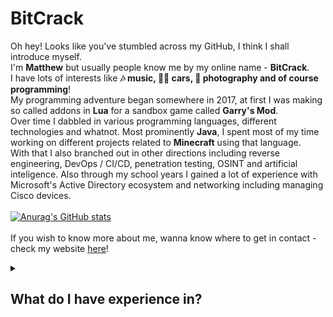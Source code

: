 # BitCrack
Oh hey! Looks like you've stumbled across my GitHub, I think I shall introduce myself.<br>
I'm **Matthew** but usually people know me by my online name - **BitCrack**.<br>
I have lots of interests like **🎶 music, 🚗💨 cars, 📸 photography and of course programming**!<br>
My programming adventure began somewhere in 2017, at first I was making so called addons in **Lua** for a sandbox game called **Garry's Mod**.<br>
Over time I dabbled in various programming languages, different technologies and whatnot. Most prominently **Java**, I spent most of my time working on different projects related to **Minecraft** using that language.<br>
With that I also branched out in other directions including reverse engineering, DevOps / CI/CD, penetration testing, OSINT and artificial inteligence.
Also through my school years I gained a lot of experience with Microsoft's Active Directory ecosystem and networking including managing Cisco devices. <br>
<br>
[![Anurag's GitHub stats](https://github-readme-stats.vercel.app/api?username=BitCrack&theme=dark&show_icons=true)](https://github.com/anuraghazra/github-readme-stats)<br>
<br>
If you wish to know more about me, wanna know where to get in contact - check my website [here](https://bitcrack.xyz)!
<details>
  <summary><b><h2>What do I have experience in?</h2></b></summary>
  
*Everything is ordered by how comfortable I feel using it or getting back into.*
## 🖥️ Operating Systems
![Windows](https://img.shields.io/badge/Windows-0078D6?style=for-the-badge&logo=windows&logoColor=white)<br>
![Ubuntu](https://img.shields.io/badge/Ubuntu-E95420?style=for-the-badge&logo=ubuntu&logoColor=white)<br>
![Alpine Linux](https://img.shields.io/badge/Alpine_Linux-%230D597F.svg?style=for-the-badge&logo=alpine-linux&logoColor=white)<br>
<br>
*Want to learn*<br>
![Kali](https://img.shields.io/badge/Kali-268BEE?style=for-the-badge&logo=kalilinux&logoColor=white) ![Elementary OS](https://img.shields.io/badge/-elementary%20OS-black?style=for-the-badge&logo=elementary&logoColor=white) ![Debian](https://img.shields.io/badge/Debian-D70A53?style=for-the-badge&logo=debian&logoColor=white)

## 🛠️ IDEs / Tools
![IntelliJ IDEA](https://img.shields.io/badge/IntelliJIDEA-000000.svg?style=for-the-badge&logo=intellij-idea&logoColor=white)<br>
![Visual Studio Code](https://img.shields.io/badge/Visual%20Studio%20Code-0078d7.svg?style=for-the-badge&logo=visual-studio-code&logoColor=white)<br>
![Postman](https://img.shields.io/badge/Postman-FF6C37?style=for-the-badge&logo=postman&logoColor=white)<br>
![Android Studio](https://img.shields.io/badge/Android%20Studio-3DDC84.svg?style=for-the-badge&logo=android-studio&logoColor=white)<br>
![Visual Studio](https://img.shields.io/badge/Visual%20Studio-5C2D91.svg?style=for-the-badge&logo=visual-studio&logoColor=white)<br>
![Eclipse](https://img.shields.io/badge/Eclipse-FE7A16.svg?style=for-the-badge&logo=Eclipse&logoColor=white) 

## 💬 Programming Languages
![Java](https://img.shields.io/badge/java-%23ED8B00.svg?style=for-the-badge&logo=openjdk&logoColor=white)<br>
![HTML5](https://img.shields.io/badge/html5-%23E34F26.svg?style=for-the-badge&logo=html5&logoColor=white)<br>
![TypeScript](https://img.shields.io/badge/typescript-%23007ACC.svg?style=for-the-badge&logo=typescript&logoColor=white) ![JavaScript](https://img.shields.io/badge/javascript-%23323330.svg?style=for-the-badge&logo=javascript&logoColor=%23F7DF1E)<br>
![CSS3](https://img.shields.io/badge/css3-%231572B6.svg?style=for-the-badge&logo=css3&logoColor=white) ![SASS](https://img.shields.io/badge/SASS-hotpink.svg?style=for-the-badge&logo=SASS&logoColor=white)<br>
![PHP](https://img.shields.io/badge/php-%23777BB4.svg?style=for-the-badge&logo=php&logoColor=white)<br>
![Lua](https://img.shields.io/badge/lua-%232C2D72.svg?style=for-the-badge&logo=lua&logoColor=white)<br>
![C#](https://img.shields.io/badge/c%23-%23239120.svg?style=for-the-badge&logo=c-sharp&logoColor=white)<br>
![C++](https://img.shields.io/badge/c++-%2300599C.svg?style=for-the-badge&logo=c%2B%2B&logoColor=white)<br>
![Python](https://img.shields.io/badge/python-3670A0?style=for-the-badge&logo=python&logoColor=ffdd54)<br>
<br>
*Want to learn*<br>
![GraphQL](https://img.shields.io/badge/-GraphQL-E10098?style=for-the-badge&logo=graphql&logoColor=white) ![Go](https://img.shields.io/badge/go-%2300ADD8.svg?style=for-the-badge&logo=go&logoColor=white) ![Rust](https://img.shields.io/badge/rust-%23000000.svg?style=for-the-badge&logo=rust&logoColor=white) ![Zig](https://img.shields.io/badge/Zig-%23F7A41D.svg?style=for-the-badge&logo=zig&logoColor=white)

## ⚙️ Build Systems
![Gradle](https://img.shields.io/badge/Gradle-02303A.svg?style=for-the-badge&logo=Gradle&logoColor=white)<br>
![Apache Maven](https://img.shields.io/badge/Apache%20Maven-C71A36?style=for-the-badge&logo=Apache%20Maven&logoColor=white)  

## 📚 Libraries / Frameworks / Platforms
![NodeJS](https://img.shields.io/badge/node.js-6DA55F?style=for-the-badge&logo=node.js&logoColor=white) ![NPM](https://img.shields.io/badge/NPM-%23CB3837.svg?style=for-the-badge&logo=npm&logoColor=white) ![Nodemon](https://img.shields.io/badge/NODEMON-%23323330.svg?style=for-the-badge&logo=nodemon&logoColor=%BBDEAD)<br>
![Express.js](https://img.shields.io/badge/express.js-%23404d59.svg?style=for-the-badge&logo=express&logoColor=%2361DAFB)<br>
![Spring](https://img.shields.io/badge/spring-%236DB33F.svg?style=for-the-badge&logo=spring&logoColor=white) ![Thymeleaf](https://img.shields.io/badge/Thymeleaf-%23005C0F.svg?style=for-the-badge&logo=Thymeleaf&logoColor=white)<br>
![Socket.io](https://img.shields.io/badge/Socket.io-black?style=for-the-badge&logo=socket.io&badgeColor=010101)<br>
![Electron.js](https://img.shields.io/badge/Electron-191970?style=for-the-badge&logo=Electron&logoColor=white)<br>
![jQuery](https://img.shields.io/badge/jquery-%230769AD.svg?style=for-the-badge&logo=jquery&logoColor=white)<br>
![Bootstrap](https://img.shields.io/badge/bootstrap-%238511FA.svg?style=for-the-badge&logo=bootstrap&logoColor=white)<br>
![p5js](https://img.shields.io/badge/p5.js-ED225D?style=for-the-badge&logo=p5.js&logoColor=FFFFFF) ![Threejs](https://img.shields.io/badge/threejs-black?style=for-the-badge&logo=three.js&logoColor=white)<br>
<br>
*Want to learn*<br>
![Apollo-GraphQL](https://img.shields.io/badge/-ApolloGraphQL-311C87?style=for-the-badge&logo=apollo-graphql) ![React](https://img.shields.io/badge/react-%2320232a.svg?style=for-the-badge&logo=react&logoColor=%2361DAFB) ![Bun](https://img.shields.io/badge/Bun-%23000000.svg?style=for-the-badge&logo=bun&logoColor=white) ![Next JS](https://img.shields.io/badge/Next-black?style=for-the-badge&logo=next.js&logoColor=white) ![Nuxtjs](https://img.shields.io/badge/Nuxt-002E3B?style=for-the-badge&logo=nuxtdotjs&logoColor=#00DC82) ![Blazor](https://img.shields.io/badge/blazor-%235C2D91.svg?style=for-the-badge&logo=blazor&logoColor=white)

## 🌐 Software / DevOps / CI/CD
![Docker](https://img.shields.io/badge/docker-%230db7ed.svg?style=for-the-badge&logo=docker&logoColor=white)<br>
![Nginx](https://img.shields.io/badge/nginx-%23009639.svg?style=for-the-badge&logo=nginx&logoColor=white)<br>
![RabbitMQ](https://img.shields.io/badge/Rabbitmq-FF6600?style=for-the-badge&logo=rabbitmq&logoColor=white)<br>
![Jenkins](https://img.shields.io/badge/jenkins-%232C5263.svg?style=for-the-badge&logo=jenkins&logoColor=white)<br>
![Apache](https://img.shields.io/badge/apache-%23D42029.svg?style=for-the-badge&logo=apache&logoColor=white)<br>
![Grafana](https://img.shields.io/badge/grafana-%23F46800.svg?style=for-the-badge&logo=grafana&logoColor=white) ![Prometheus](https://img.shields.io/badge/Prometheus-E6522C?style=for-the-badge&logo=Prometheus&logoColor=white)<br>
<br>
*Want to learn*<br>
![Kubernetes](https://img.shields.io/badge/kubernetes-%23326ce5.svg?style=for-the-badge&logo=kubernetes&logoColor=white) ![Terraform](https://img.shields.io/badge/terraform-%235835CC.svg?style=for-the-badge&logo=terraform&logoColor=white) ![ElasticSearch](https://img.shields.io/badge/-ElasticSearch-005571?style=for-the-badge&logo=elasticsearch) ![AWS](https://img.shields.io/badge/AWS-%23FF9900.svg?style=for-the-badge&logo=amazon-aws&logoColor=white) ![Next Cloud](https://img.shields.io/badge/Next%20Cloud-0B94DE?style=for-the-badge&logo=nextcloud&logoColor=white) ![Jira](https://img.shields.io/badge/jira-%230A0FFF.svg?style=for-the-badge&logo=jira&logoColor=white) ![Google Cloud](https://img.shields.io/badge/GoogleCloud-%234285F4.svg?style=for-the-badge&logo=google-cloud&logoColor=white) ![Azure](https://img.shields.io/badge/azure-%230072C6.svg?style=for-the-badge&logo=microsoftazure&logoColor=white) ![Heroku](https://img.shields.io/badge/heroku-%23430098.svg?style=for-the-badge&logo=heroku&logoColor=white)

## 🔢 Databases
![MongoDB](https://img.shields.io/badge/MongoDB-%234ea94b.svg?style=for-the-badge&logo=mongodb&logoColor=white)<br>
![Redis](https://img.shields.io/badge/redis-%23DD0031.svg?style=for-the-badge&logo=redis&logoColor=white)
<br>![SQLite](https://img.shields.io/badge/sqlite-%2307405e.svg?style=for-the-badge&logo=sqlite&logoColor=white)<br>
![MariaDB](https://img.shields.io/badge/MariaDB-003545?style=for-the-badge&logo=mariadb&logoColor=white) ![MySQL](https://img.shields.io/badge/mysql-%2300f.svg?style=for-the-badge&logo=mysql&logoColor=white)<br>
<br>
*Want to learn*<br>
![ApacheCassandra](https://img.shields.io/badge/cassandra-%231287B1.svg?style=for-the-badge&logo=apache-cassandra&logoColor=white) ![SurrealDB](https://img.shields.io/badge/SurrealDB-FF00A0?style=for-the-badge&logo=surrealdb&logoColor=white) ![Firebase](https://img.shields.io/badge/Firebase-039BE5?style=for-the-badge&logo=Firebase&logoColor=white) ![AmazonDynamoDB](https://img.shields.io/badge/Amazon%20DynamoDB-4053D6?style=for-the-badge&logo=Amazon%20DynamoDB&logoColor=white) 

## 🤷 Other
![Cloudflare](https://img.shields.io/badge/Cloudflare-F38020?style=for-the-badge&logo=Cloudflare&logoColor=white)<br>
![Git](https://img.shields.io/badge/git-%23F05033.svg?style=for-the-badge&logo=git&logoColor=white)<br>
![OVH](https://img.shields.io/badge/ovh-%23123F6D.svg?style=for-the-badge&logo=ovh&logoColor=#123F6D)<br>
![Trello](https://img.shields.io/badge/Trello-%23026AA7.svg?style=for-the-badge&logo=Trello&logoColor=white)<br>
![Unity](https://img.shields.io/badge/unity-%23000000.svg?style=for-the-badge&logo=unity&logoColor=white)<br>
![Arduino](https://img.shields.io/badge/-Arduino-00979D?style=for-the-badge&logo=Arduino&logoColor=white)<br>
![WordPress](https://img.shields.io/badge/WordPress-%23117AC9.svg?style=for-the-badge&logo=WordPress&logoColor=white)<br>
![WebGL](https://img.shields.io/badge/WebGL-990000?logo=webgl&logoColor=white&style=for-the-badge) ![OpenGL](https://img.shields.io/badge/OpenGL-%23FFFFFF.svg?style=for-the-badge&logo=opengl)<br>
<br>
*Want to learn*<br>
![JWT](https://img.shields.io/badge/JWT-black?style=for-the-badge&logo=JSON%20web%20tokens) ![Qt](https://img.shields.io/badge/Qt-%23217346.svg?style=for-the-badge&logo=Qt&logoColor=white)

</details>
